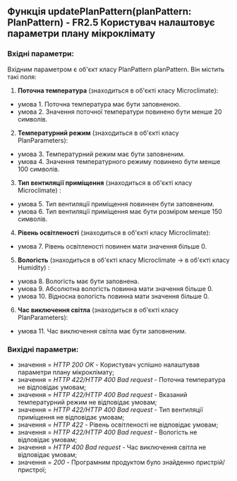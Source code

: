 ## Функція updatePlanPattern(planPattern: PlanPattern) - FR2.5 Користувач налаштовує параметри плану мікроклімату

### Вхідні параметри:
Вхідним параметром є об'єкт класу PlanPattern planPattern. Він містить такі поля:
1. **Поточна температура** (знаходиться в об'єкті класу Microclimate):
- умова 1. Поточна температура має бути заповненою.
- умова 2. Значення поточної температури повинено бути менше 20 символів.
2. **Температурний режим** (знаходиться в об'єкті класу PlanParameters):
- умова 3. Температурний режим має бути заповненим.
- умова 4. Значення температурного режиму повинено бути менше 100 символів.
3. **Тип вентиляції приміщення** (знаходиться в об'єкті класу Microclimate) : 
- умова 5. Тип вентиляції приміщення повиннен бути заповненим.
- умова 6. Тип вентиляції приміщення має бути розміром менше 150 символів.
4. **Рівень освітленості** (знаходиться в об'єкті класу Microclimate): 
- умова 7. Рівень освітленості повинен мати значення більше 0.
5. **Вологість** (знаходиться в об'єкті класу Microclimate -> в об'єкті класу Humidity) : 
- умова 8. Вологість має бути заповнена.
- умова 9. Абсолютна вологість повинна мати значення більше 0.
- умова 10. Відносна вологість повинна мати значення більше 0.
6. **Час виключення світла** (знаходиться в об'єкті класу PlanParameters): 
- умова 11. Час виключення світла має бути заповненим.

### Вихідні параметри:
- значення = *HTTP 200 OK* - Користувач успішно налаштував параметри плану мікроклімату;
- значення = *HTTP 422/HTTP 400 Bad request* - Поточна температура не відповідає умовам;
- значення = *HTTP 422/HTTP 400 Bad request* - Вказаний температурний режим не відповідає умовам;
- значення = *HTTP 422/HTTP 400 Bad request* - Тип вентиляції приміщення не відповідає умовам;
- значення = *HTTP 422* - Рівень освітленості не відповідає умовам;
- значення = *HTTP 422/HTTP 400 Bad request* - Вологість не відповідає умовам;
- значення = *HTTP 400 Bad request* - Час виключення світла не відповідає умовам;
- значення = *200* - Програмним продуктом було знайденно пристрій/пристрої;
